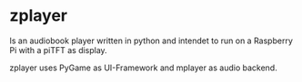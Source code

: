 # zplayer

Is an audiobook player written in python and intendet to run on a Raspberry Pi with a piTFT as display.

zplayer uses PyGame as UI-Framework and mplayer as audio backend.
